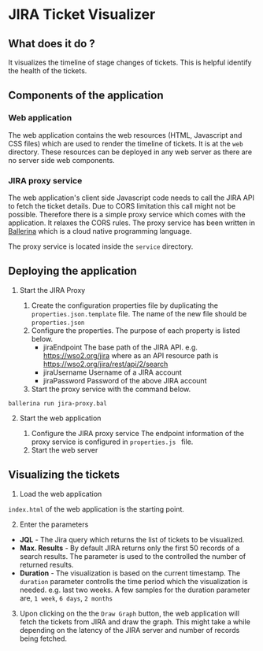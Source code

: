 # JIRA Ticket Visualizer


## What does it do ?

It visualizes the timeline of stage changes of tickets. This is helpful identify the health of the tickets.

## Components of the application

### Web application

The web application contains the web resources (HTML, Javascript and CSS files) which are used to render the timeline of tickets. It is at the ```web``` directory. These resources can be deployed in any web server as there are no server side web components.


### JIRA proxy service

The web application's client side Javascript code needs to call the JIRA API to fetch the ticket details. Due to CORS limitation this call might not be possible. Therefore there is a simple proxy service which comes with the application. It relaxes the CORS rules. The proxy service has been written in [Ballerina](https://ballerina.io/) which is a cloud native programming language.

The proxy service is located inside the ```service``` directory.



## Deploying the application


1) Start the JIRA Proxy

	 1. Create the configuration properties file by duplicating the ```properties.json.template``` file. The name of the new file should be ```properties.json```
	 2. Configure the properties. The purpose of each property is listed below.
		 - jiraEndpoint
		   The base path of the JIRA API. e.g. https://wso2.org/jira where as an API resource path is https://wso2.org/jira/rest/api/2/search
		  - jiraUsername
			  Username of a JIRA account
		  - jiraPassword
		    Password of the above JIRA account
    3. Start the proxy service with the command below.
```
ballerina run jira-proxy.bal
```


2) Start the web application

	1. Configure the JIRA proxy service
The endpoint information of the proxy service is configured in ```properties.js ``` file.
	2. Start the web server



## Visualizing the tickets


1) Load the web application

```index.html``` of the web application is the starting point.

2) Enter the parameters

* **JQL** - The Jira query which returns the list of tickets to be visualized.
* **Max. Results** - By default JIRA returns only the first 50 records of a search results. The parameter is used to the controlled the number of returned results.
* **Duration** - The visualization is based on the current timestamp. The ```duration``` parameter controlls the time period which the visualization is needed. e.g. last two weeks.
A few samples for the duration parameter are, ```1 week```, ```6 days```, ```2 months```

3) Upon clicking on the the ```Draw Graph``` button, the web application will fetch the tickets from JIRA and draw the graph. This might take a while depending on the latency of the JIRA server and number of records being fetched.
